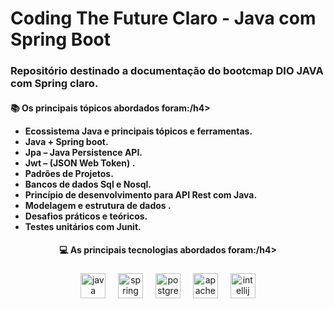 # Coding The Future Claro - Java com Spring Boot

### Repositório destinado a documentação do **bootcmap DIO JAVA com Spring claro.**
[]("")

<h4 align="left">📚 Os principais tópicos abordados foram:/h4>


- Ecossistema Java e principais tópicos e ferramentas.
- Java + Spring boot.
- Jpa – Java Persistence API.
- Jwt – (JSON Web Token) .
- Padrões de Projetos.
- Bancos de dados Sql e Nosql.
- Princípio de desenvolvimento para API Rest com Java.
- Modelagem e estrutura de dados .
- Desafios práticos e teóricos.
- Testes unitários com Junit.


<h4 align="center">💻  As principais tecnologias abordados foram:/h4>

###

<div align="center">
  <img src="https://cdn.jsdelivr.net/gh/devicons/devicon/icons/java/java-original.svg" height="40" alt="java logo"  />
  <img width="12" />
  <img src="https://cdn.jsdelivr.net/gh/devicons/devicon/icons/spring/spring-original.svg" height="40" alt="spring logo"  />
  <img width="12" />
  <img src="https://cdn.jsdelivr.net/gh/devicons/devicon/icons/postgresql/postgresql-original.svg" height="40" alt="postgresql logo"  />
  <img width="12" />
  <img src="https://cdn.jsdelivr.net/gh/devicons/devicon/icons/apache/apache-original.svg" height="40" alt="apache logo"  />
  <img width="12" />
  <img src="https://cdn.jsdelivr.net/gh/devicons/devicon/icons/intellij/intellij-original.svg" height="40" alt="intellij logo"  />
</div>

###
